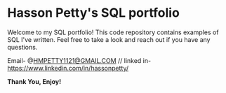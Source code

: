 # Hasson Petty's SQL portfolio

Welcome to my SQL portfolio! This code repository contains examples of SQL I've written. Feel free to take a look and reach out if you have any questions.

Email- @HMPETTY1121@GMAIL.COM // linked in-  https://www.linkedin.com/in/hassonpetty/

**Thank You, Enjoy!**

